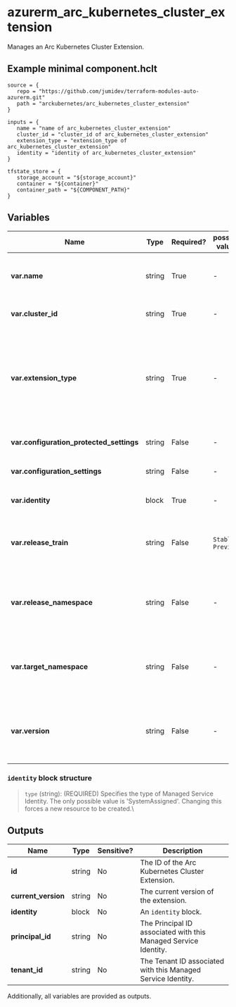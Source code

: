 # azurerm_arc_kubernetes_cluster_extension

Manages an Arc Kubernetes Cluster Extension.

## Example minimal component.hclt

```hcl
source = {
   repo = "https://github.com/jumidev/terraform-modules-auto-azurerm.git" 
   path = "arckubernetes/arc_kubernetes_cluster_extension" 
}

inputs = {
   name = "name of arc_kubernetes_cluster_extension" 
   cluster_id = "cluster_id of arc_kubernetes_cluster_extension" 
   extension_type = "extension_type of arc_kubernetes_cluster_extension" 
   identity = "identity of arc_kubernetes_cluster_extension" 
}

tfstate_store = {
   storage_account = "${storage_account}" 
   container = "${container}" 
   container_path = "${COMPONENT_PATH}" 
}

```

## Variables

| Name | Type | Required? |  possible values |  Description |
| ---- | ---- | --------- |  ----------- | ----------- |
| **var.name** | string | True | -  |  Specifies the name which should be used for this Arc Kubernetes Cluster Extension. Changing this forces a new Arc Kubernetes Cluster Extension to be created. | 
| **var.cluster_id** | string | True | -  |  Specifies the Cluster ID. Changing this forces a new Arc Kubernetes Cluster Extension to be created. | 
| **var.extension_type** | string | True | -  |  Specifies the type of extension. It must be one of the extension types registered with Microsoft.KubernetesConfiguration by the Extension publisher. For more information, please refer to [Available Extensions for Arc-enabled Kubernetes clusters](https://learn.microsoft.com/en-us/azure/azure-arc/kubernetes/extensions-release). Changing this forces a new Arc Kubernetes Cluster Extension to be created. | 
| **var.configuration_protected_settings** | string | False | -  |  Configuration settings that are sensitive, as name-value pairs for configuring this extension. | 
| **var.configuration_settings** | string | False | -  |  Configuration settings, as name-value pairs for configuring this extension. | 
| **var.identity** | block | True | -  |  An `identity` block. Changing this forces a new Arc Kubernetes Cluster Extension to be created. | 
| **var.release_train** | string | False | `Stable`, `Preview`  |  The release train used by this extension. Possible values include but are not limited to `Stable`, `Preview`. Changing this forces a new Arc Kubernetes Cluster Extension to be created. | 
| **var.release_namespace** | string | False | -  |  Namespace where the extension release must be placed for a cluster scoped extension. If this namespace does not exist, it will be created. Changing this forces a new Arc Kubernetes Cluster Extension to be created. | 
| **var.target_namespace** | string | False | -  |  Namespace where the extension will be created for a namespace scoped extension. If this namespace does not exist, it will be created. Changing this forces a new Arc Kubernetes Cluster Extension to be created. | 
| **var.version** | string | False | -  |  User-specified version that the extension should pin to. If it is not set, Azure will use the latest version and auto upgrade it. Changing this forces a new Arc Kubernetes Cluster Extension to be created. | 

### `identity` block structure

> `type` (string): (REQUIRED) Specifies the type of Managed Service Identity. The only possible value is 'SystemAssigned'. Changing this forces a new resource to be created.\



## Outputs

| Name | Type | Sensitive? | Description |
| ---- | ---- | --------- | --------- |
| **id** | string | No  | The ID of the Arc Kubernetes Cluster Extension. | 
| **current_version** | string | No  | The current version of the extension. | 
| **identity** | block | No  | An `identity` block. | 
| **principal_id** | string | No  | The Principal ID associated with this Managed Service Identity. | 
| **tenant_id** | string | No  | The Tenant ID associated with this Managed Service Identity. | 

Additionally, all variables are provided as outputs.
